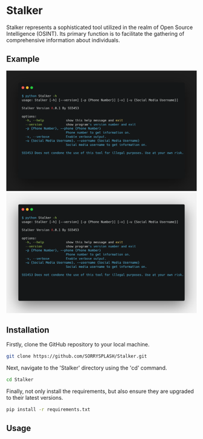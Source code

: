 # Stalker
Stalker represents a sophisticated tool utilized in the realm of Open Source Intelligence (OSINT). Its primary function is to facilitate the gathering of comprehensive information about individuals.

## Example
![StalkerExampleDark](./images/-hdark.png#gh-dark-mode-only)
![StalkerExampleLight](./images/-hlight.png#gh-light-mode-only)

## Installation
Firstly, clone the GitHub repository to your local machine.
```bash
git clone https://github.com/SORRYSPLASH/Stalker.git
```
Next, navigate to the 'Stalker' directory using the 'cd' command.
```bash
cd Stalker
```
Finally, not only install the requirements, but also ensure they are upgraded to their latest versions.
```bash
pip install -r requirements.txt
```
## Usage
